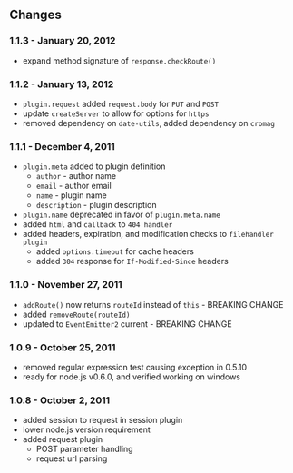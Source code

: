 ## Changes

### 1.1.3 - January 20, 2012

* expand method signature of `response.checkRoute()`

### 1.1.2 - January 13, 2012

* `plugin.request` added `request.body` for `PUT` and `POST`
* update `createServer` to allow for options for `https`
* removed dependency on `date-utils`, added dependency on `cromag`

### 1.1.1 - December 4, 2011

* `plugin.meta` added to plugin definition
  * `author` - author name
  * `email` - author email
  * `name` - plugin name
  * `description` - plugin description
* `plugin.name` deprecated in favor of `plugin.meta.name`
* added `html` and `callback` to `404 handler`
* added headers, expiration, and modification checks to `filehandler plugin`
  * added `options.timeout` for cache headers
  * added `304` response for `If-Modified-Since` headers

### 1.1.0 - November 27, 2011

* `addRoute()` now returns `routeId` instead of `this` - BREAKING CHANGE
* added `removeRoute(routeId)` 
* updated to `EventEmitter2` current - BREAKING CHANGE

### 1.0.9 - October 25, 2011

* removed regular expression test causing exception in 0.5.10
* ready for node.js v0.6.0, and verified working on windows

### 1.0.8 - October 2, 2011

* added session to request in session plugin
* lower node.js version requirement
* added request plugin
  * POST parameter handling
  * request url parsing
